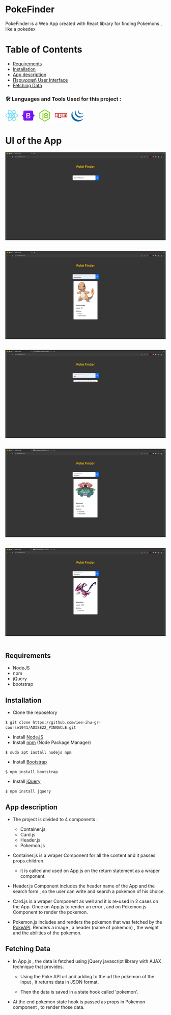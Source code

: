 # PokeFinder

PokeFinder is a Web App created with React library for finding Pokemons , like a pokedex

Table of Contents
=================
   * [Requirements](#requirements)
   * [Installation](#installation)
   * [App description](#app-description)
   * [Περιγραφή User Interface](#περιγραφή-user-interface)
   * [Fetching Data](#fetching-data)

### :hammer_and_wrench: Languages and Tools Used for this project :

  <img src="https://github.com/devicons/devicon/blob/master/icons/react/react-original.svg" title="react" alt="react" width="40" height="40"/>&nbsp;&nbsp;
  <img src="https://github.com/devicons/devicon/blob/master/icons/bootstrap/bootstrap-original.svg" title="bootstrap" alt="bootstrap" width="40" height="40"/>&nbsp;&nbsp;
  <img src="https://github.com/devicons/devicon/blob/master/icons/nodejs/nodejs-original.svg" title="nodejs" alt="nodejs" width="40" height="40"/>&nbsp;&nbsp;
  <img src="https://github.com/devicons/devicon/blob/master/icons/npm/npm-original-wordmark.svg" title="npm" alt="npm" width="40" height="40"/>&nbsp;&nbsp;
  <img src="https://github.com/devicons/devicon/blob/master/icons/jquery/jquery-original.svg" title="jquery" alt="jquery" width="40" height="40"/>&nbsp;&nbsp;


# UI of the App

<img src='./Screenshots/1_.png'>&nbsp;&nbsp;

<img src='./Screenshots/2_.png'>&nbsp;&nbsp;

<img src='./Screenshots/3_.png'>&nbsp;&nbsp;

<img src='./Screenshots/4_.png'>&nbsp;&nbsp;

<img src='./Screenshots/5_.png'>&nbsp;&nbsp;


## Requirements
- NodeJS
- npm
- jQuery
- bootstrap

## Installation
- Clone the reposetory

```
$ git clone https://github.com/iee-ihu-gr-course1941/ADISE22_PINNACLE.git
```
- Install [NodeJS](https://nodejs.org) 
- Install [npm](https://www.npmjs.com/) (Node Package Manager)

```
$ sudo apt install nodejs npm
```

- Install [Bootstrap](https://getbootstrap.com/)

```
$ npm install bootstrap
```
- Install [jQuery](https://jquery.com/)
```
$ npm install jquery
```

## App description
 
- The project is divided to 4 components :
  - Container.js
  - Card.js
  - Header.js
  - Pokemon.js

- Container.js is a wraper Component for all the content and it passes props.children. 

  - it is called and used on App.js on the return statement as a wraper component.

- Header.js Component includes the header name of the App and the search form , so the user can write and search a pokemon of his choice.

- Card.js is a wraper Component as well and it is re-used in 2 cases on the App. Once on App.js to render an error , and on Pokemon.js Component to render the pokemon.

- Pokemon.js includes and renders the pokemon that was fetched by the [PokeAPI](https://pokeapi.co/). Renders a image , a header (name of pokemon) , the weight and the abilities of the pokemon.

## Fetching Data

- In App.js , the data is fetched using jQuery javascript library with AJAX technique that provides.
  
  - Using the Poke API url and adding to the url the pokemon of the input , it returns data in JSON format.
  
  - Then the data is saved in a state hook called 'pokemon'.

- At the end pokemon state hook is passed as props in Pokemon component , to render those data. 